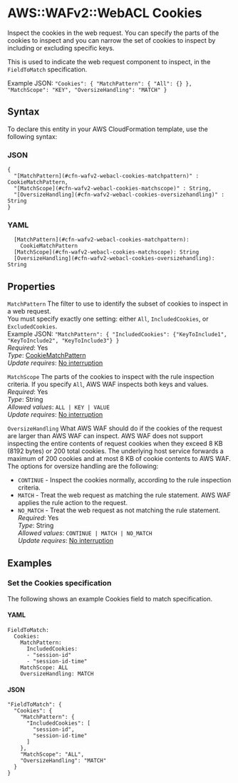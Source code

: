 # AWS::WAFv2::WebACL Cookies<a name="aws-properties-wafv2-webacl-cookies"></a>

Inspect the cookies in the web request\. You can specify the parts of the cookies to inspect and you can narrow the set of cookies to inspect by including or excluding specific keys\.

This is used to indicate the web request component to inspect, in the `FieldToMatch` specification\. 

Example JSON: `"Cookies": { "MatchPattern": { "All": {} }, "MatchScope": "KEY", "OversizeHandling": "MATCH" }` 

## Syntax<a name="aws-properties-wafv2-webacl-cookies-syntax"></a>

To declare this entity in your AWS CloudFormation template, use the following syntax:

### JSON<a name="aws-properties-wafv2-webacl-cookies-syntax.json"></a>

```
{
  "[MatchPattern](#cfn-wafv2-webacl-cookies-matchpattern)" : CookieMatchPattern,
  "[MatchScope](#cfn-wafv2-webacl-cookies-matchscope)" : String,
  "[OversizeHandling](#cfn-wafv2-webacl-cookies-oversizehandling)" : String
}
```

### YAML<a name="aws-properties-wafv2-webacl-cookies-syntax.yaml"></a>

```
  [MatchPattern](#cfn-wafv2-webacl-cookies-matchpattern): 
    CookieMatchPattern
  [MatchScope](#cfn-wafv2-webacl-cookies-matchscope): String
  [OversizeHandling](#cfn-wafv2-webacl-cookies-oversizehandling): String
```

## Properties<a name="aws-properties-wafv2-webacl-cookies-properties"></a>

`MatchPattern`  <a name="cfn-wafv2-webacl-cookies-matchpattern"></a>
The filter to use to identify the subset of cookies to inspect in a web request\.   
You must specify exactly one setting: either `All`, `IncludedCookies`, or `ExcludedCookies`\.  
Example JSON: `"MatchPattern": { "IncludedCookies": {"KeyToInclude1", "KeyToInclude2", "KeyToInclude3"} }`   
*Required*: Yes  
*Type*: [CookieMatchPattern](aws-properties-wafv2-webacl-cookiematchpattern.md)  
*Update requires*: [No interruption](https://docs.aws.amazon.com/AWSCloudFormation/latest/UserGuide/using-cfn-updating-stacks-update-behaviors.html#update-no-interrupt)

`MatchScope`  <a name="cfn-wafv2-webacl-cookies-matchscope"></a>
The parts of the cookies to inspect with the rule inspection criteria\. If you specify `All`, AWS WAF inspects both keys and values\.   
*Required*: Yes  
*Type*: String  
*Allowed values*: `ALL | KEY | VALUE`  
*Update requires*: [No interruption](https://docs.aws.amazon.com/AWSCloudFormation/latest/UserGuide/using-cfn-updating-stacks-update-behaviors.html#update-no-interrupt)

`OversizeHandling`  <a name="cfn-wafv2-webacl-cookies-oversizehandling"></a>
What AWS WAF should do if the cookies of the request are larger than AWS WAF can inspect\. AWS WAF does not support inspecting the entire contents of request cookies when they exceed 8 KB \(8192 bytes\) or 200 total cookies\. The underlying host service forwards a maximum of 200 cookies and at most 8 KB of cookie contents to AWS WAF\.   
The options for oversize handling are the following:  
+  `CONTINUE` \- Inspect the cookies normally, according to the rule inspection criteria\. 
+  `MATCH` \- Treat the web request as matching the rule statement\. AWS WAF applies the rule action to the request\.
+  `NO_MATCH` \- Treat the web request as not matching the rule statement\.
*Required*: Yes  
*Type*: String  
*Allowed values*: `CONTINUE | MATCH | NO_MATCH`  
*Update requires*: [No interruption](https://docs.aws.amazon.com/AWSCloudFormation/latest/UserGuide/using-cfn-updating-stacks-update-behaviors.html#update-no-interrupt)

## Examples<a name="aws-properties-wafv2-webacl-cookies--examples"></a>



### Set the Cookies specification<a name="aws-properties-wafv2-webacl-cookies--examples--Set_the_Cookies_specification_"></a>

The following shows an example Cookies field to match specification\. 

#### YAML<a name="aws-properties-wafv2-webacl-cookies--examples--Set_the_Cookies_specification_--yaml"></a>

```
FieldToMatch:
  Cookies:
    MatchPattern:
      IncludedCookies:
      - "session-id"
      - "session-id-time"
    MatchScope: ALL 
    OversizeHandling: MATCH
```

#### JSON<a name="aws-properties-wafv2-webacl-cookies--examples--Set_the_Cookies_specification_--json"></a>

```
"FieldToMatch": {
  "Cookies": {
    "MatchPattern": {
      "IncludedCookies": [
        "session-id",
        "session-id-time"
      ]
    },
    "MatchScope": "ALL",
    "OversizeHandling": "MATCH" 
  }
}
```